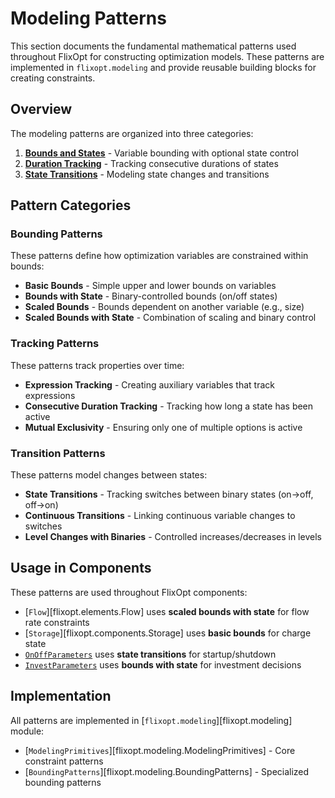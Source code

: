 # Modeling Patterns

This section documents the fundamental mathematical patterns used throughout FlixOpt for constructing optimization models. These patterns are implemented in `flixopt.modeling` and provide reusable building blocks for creating constraints.

## Overview

The modeling patterns are organized into three categories:

1. **[Bounds and States](bounds-and-states.md)** - Variable bounding with optional state control
2. **[Duration Tracking](duration-tracking.md)** - Tracking consecutive durations of states
3. **[State Transitions](state-transitions.md)** - Modeling state changes and transitions

## Pattern Categories

### Bounding Patterns

These patterns define how optimization variables are constrained within bounds:

- **Basic Bounds** - Simple upper and lower bounds on variables
- **Bounds with State** - Binary-controlled bounds (on/off states)
- **Scaled Bounds** - Bounds dependent on another variable (e.g., size)
- **Scaled Bounds with State** - Combination of scaling and binary control

### Tracking Patterns

These patterns track properties over time:

- **Expression Tracking** - Creating auxiliary variables that track expressions
- **Consecutive Duration Tracking** - Tracking how long a state has been active
- **Mutual Exclusivity** - Ensuring only one of multiple options is active

### Transition Patterns

These patterns model changes between states:

- **State Transitions** - Tracking switches between binary states (on→off, off→on)
- **Continuous Transitions** - Linking continuous variable changes to switches
- **Level Changes with Binaries** - Controlled increases/decreases in levels

## Usage in Components

These patterns are used throughout FlixOpt components:

- [`Flow`][flixopt.elements.Flow] uses **scaled bounds with state** for flow rate constraints
- [`Storage`][flixopt.components.Storage] uses **basic bounds** for charge state
- [`OnOffParameters`](../features/OnOffParameters.md) uses **state transitions** for startup/shutdown
- [`InvestParameters`](../features/InvestParameters.md) uses **bounds with state** for investment decisions

## Implementation

All patterns are implemented in [`flixopt.modeling`][flixopt.modeling] module:

- [`ModelingPrimitives`][flixopt.modeling.ModelingPrimitives] - Core constraint patterns
- [`BoundingPatterns`][flixopt.modeling.BoundingPatterns] - Specialized bounding patterns
